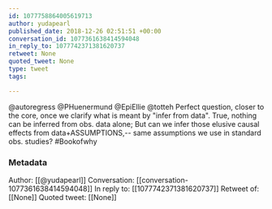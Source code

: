 ```yaml
---
id: 1077758864005619713
author: yudapearl
published_date: 2018-12-26 02:51:51 +00:00
conversation_id: 1077361638414594048
in_reply_to: 1077742371381620737
retweet: None
quoted_tweet: None
type: tweet
tags:

---
```


@autoregress @PHuenermund @EpiEllie @totteh Perfect question, closer to the core, once we clarify what is meant by "infer from data". True, nothing can be inferred from obs. data alone; But can we infer those elusive causal effects from data+ASSUMPTIONS,-- same assumptions we use in standard obs. studies? #Bookofwhy

### Metadata

Author: [[@yudapearl]]
Conversation: [[conversation-1077361638414594048]]
In reply to: [[1077742371381620737]]
Retweet of: [[None]]
Quoted tweet: [[None]]
